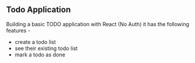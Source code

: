 ## Todo Application
Building a basic TODO application with React (No Auth)
it has the following features -

- create a todo list
- see their existing todo list
- mark a todo as done

